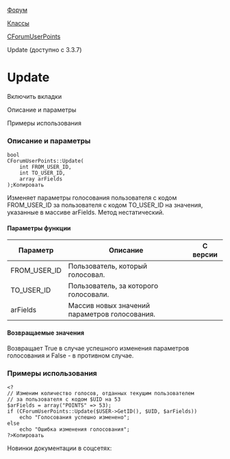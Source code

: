 [Форум](/api_help/forum/index.php)

[Классы](/api_help/forum/developer/index.php)

[CForumUserPoints](/api_help/forum/developer/cforumuserpoints/index.php)

Update (доступно с 3.3.7)

Update
======

Включить вкладки

Описание и параметры

Примеры использования

### Описание и параметры

```
bool
CForumUserPoints::Update(
	int FROM_USER_ID, 
	int TO_USER_ID, 
	array arFields
);Копировать
```

Изменяет параметры голосования пользователя с кодом FROM\_USER\_ID за пользователя с кодом TO\_USER\_ID на значения, указанные в массиве arFields. Метод нестатический.

#### Параметры функции

| Параметр | Описание | С версии |
| --- | --- | --- |
| FROM\_USER\_ID | Пользователь, который голосовал. |  |
| TO\_USER\_ID | Пользователь, за которого голосовали. |  |
| arFields | Массив новых значений параметров голосования. |  |

#### Возвращаемые значения

Возвращает True в случае успешного изменения параметров голосования и False - в противном случае.

### Примеры использования

```
<?
// Изменим количество голосов, отданных текущим пользователем
// за пользователя с кодом $UID на 53
$arFields = array("POINTS" => 53);
if (CForumUserPoints::Update($USER->GetID(), $UID, $arFields))
	echo "Голосования успешно изменено";
else
	echo "Ошибка изменения голосования";
?>Копировать
```

Новинки документации в соцсетях: